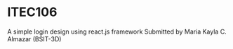 # ITEC106
A simple login design using react.js framework 
Submitted by Maria Kayla C. Almazar (BSIT-3D)
